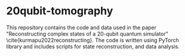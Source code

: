 # 20qubit-tomography
This repository contains the code and data used in the paper "Reconstructing complex states of a 20-qubit quantum simulator" \cite{kurmapu2022reconstructing}. The code is written using PyTorch library and includes scripts for state reconstruction, and data analysis. 
